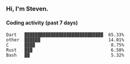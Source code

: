 ### Hi, I'm Steven.

#### Coding activity (past 7 days)
```
Dart   ▓▓▓▓▓▓▓▓▓▓▓▓▓▓▓▓▓▓▓▓▓▓▓▓▓▓▓▓▓▓  65.33%
other  ▓▓▓▓▓▓                          14.01%
C      ▓▓▓▓                             8.75%
Rust   ▓▓▓                              6.58%
Bash   ▓▓                               5.32%
```

